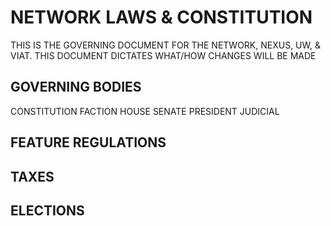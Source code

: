 # NETWORK LAWS & CONSTITUTION

THIS IS THE GOVERNING DOCUMENT FOR THE NETWORK, NEXUS, UW, & VIAT.
THIS DOCUMENT DICTATES WHAT/HOW CHANGES WILL BE MADE

## GOVERNING BODIES

CONSTITUTION
FACTION
HOUSE
SENATE
PRESIDENT
JUDICIAL

## FEATURE REGULATIONS

## TAXES

## ELECTIONS

